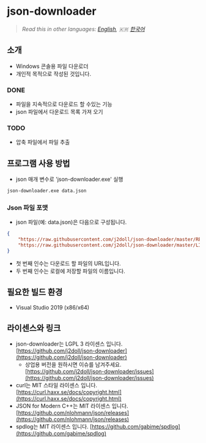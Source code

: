 # json-downloader

> *Read this in other languages: [English](README.md), :kr: [한국어](README.ko.md)*

## 소개
- Windows 콘솔용 파일 다운로더
- 개인적 목적으로 작성된 것입니다.

### DONE
- 파일을 지속적으로 다운로드 할 수있는 기능
- json 파일에서 다운로드 목록 가져 오기

### TODO
- 압축 파일에서 파일 추출

## 프로그램 사용 방법
- json 매개 변수로 'json-downloader.exe' 실행
```cmd
json-downloader.exe data.json
```

### Json 파일 포맷
- json 파일(예: data.json)은 다음으로 구성됩니다.
```json
{
	"https://raw.githubusercontent.com/j2doll/json-downloader/master/README.md" : "README.md" ,
	"https://raw.githubusercontent.com/j2doll/json-downloader/master/LICENSE" : "LICENSE" 
}
```
- 첫 번째 인수는 다운로드 할 파일의 URL입니다.
- 두 번째 인수는 로컬에 저장할 파일의 이름입니다.

## 필요한 빌드 환경
- Visual Studio 2019 (x86/x64)

## 라이센스와 링크
- json-downloader는 LGPL 3 라이센스 입니다. [https://github.com/j2doll/json-downloader](https://github.com/j2doll/json-downloader)
  - 상업용 버전을 원하시면 이슈를 남겨주세요. [https://github.com/j2doll/json-downloader/issues](https://github.com/j2doll/json-downloader/issues)
- curl는 MIT 스타일 라이센스 입니다. [https://curl.haxx.se/docs/copyright.html](https://curl.haxx.se/docs/copyright.html)
- JSON for Modern C++는 MIT 라이센스 입니다. [https://github.com/nlohmann/json/releases](https://github.com/nlohmann/json/releases)
- spdlog는 MIT 라이센스 입니다. [https://github.com/gabime/spdlog](https://github.com/gabime/spdlog)
